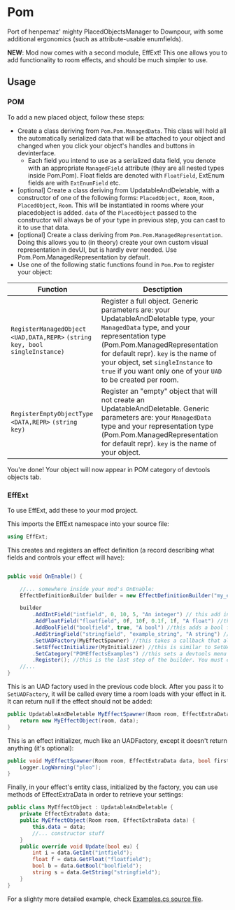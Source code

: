 # Pom

Port of henpemaz' mighty PlacedObjectsManager to Downpour, with some additional ergonomics (such as attribute-usable enumfields).

**NEW**: Mod now comes with a second module, EffExt! This one allows you to add functionality to room effects, and should be much simpler to use.
## Usage

### POM

To add a new placed object, follow these steps:

- Create a class deriving from `Pom.Pom.ManagedData`. This class will hold all the automatically serialized data that will be attached to your object and changed when you click your object's handles and buttons in devinterface.
	- Each field you intend to use as a serialized data field, you denote with an appropriate `ManagedField` attribute (they are all nested types inside Pom.Pom). Float fields are denoted with `FloatField`, ExtEnum fields are with `ExtEnumField` etc.
- [optional] Create a class deriving from UpdatableAndDeletable, with a constructor of one of the following forms: `PlacedObject, Room`, `Room, PlacedObject`, `Room`. This will be instantiated in rooms where your placedobject is added. `data` of the `PlacedObject` passed to the constructor will always be of your type in previous step, you can cast to it to use that data. 
- [optional] Create a class deriving from `Pom.Pom.ManagedRepresentation`. Doing this allows you to (in theory) create your own custom visual representation in devUI, but is hardly ever needed. Use Pom.Pom.ManagedRepresentation by default.
- Use one of the following static functions found in `Pom.Pom` to register your object:

| Function	| Desctiption	|
| ---		| ---			|
| `RegisterManagedObject` `<UAD,DATA,REPR>` `(string key, bool singleInstance)` | Register a full object. Generic parameters are: your UpdatableAndDeletable type,  your `ManagedData` type, and your representation type (Pom.Pom.ManagedRepresentation for default repr). `key` is the name of your object, set `singleInstance` to `true` if you want only one of your `UAD` to be created per room. |
| `RegisterEmptyObjectType` `<DATA,REPR>` `(string key)` | Register an "empty" object that will not create an UpdatableAndDeletable. Generic parameters are:  your `ManagedData` type and your representation type (Pom.Pom.ManagedRepresentation for default repr). `key` is the name of your object. |

You're done! Your object will now appear in POM category of devtools objects tab.

### EffExt

To use EffExt, add these to your mod project.

This imports the EffExt namespace into your source file:

```cs
using EffExt;
```

This creates and registers an effect definition (a record describing what fields and controls your effect will have):

```cs

public void OnEnable() {

	//... somewhere inside your mod's OnEnable:
	EffectDefinitionBuilder builder = new EffectDefinitionBuilder("my_effect_name");

	builder
		.AddIntField("intfield", 0, 10, 5, "An integer") // this add integer cycle buttons
		.AddFloatField("floatfield", 0f, 10f, 0.1f, 1f, "A float") //this adds a float slider
		.AddBoolField("boolfield", true, "A bool") //this adds a bool flipper button
		.AddStringField("stringfield", "example_string", "A string") //this adds a text input field
		.SetUADFactory(MyEffectSpawner) //this takes a callback that allows you to spawn stuff into rooms where your effect is applied
		.SetEffectInitializer(MyInitializer) //this is similar to SetUADFactory, but doesn't add anything ro the room
		.SetCategory("POMEffectsExamples") //this sets a devtools menu category for your effect
		.Register(); //this is the last step of the builder. You must call it in order for your effect to be added.
	//...
}
```

This is an UAD factory used in the previous code block. After you pass it to `SetUADFactory`, it will be called every time a room loads with your effect in it. It can return null if the effect should not be added:

```cs
public UpdatableAndDeletable MyEffectSpawner(Room room, EffectExtraData data, bool firstTimeRealized) {
	return new MyEffectObject(room, data);
}
```

This is an effect initializer, much like an UADFactory, except it doesn't return anything (it's optional):

```cs
public void MyEffectSpawner(Room room, EffectExtraData data, bool firstTimeRealized) {
	Logger.LogWarning("ploo");
}
```

Finally, in your effect's entity class, initialized by the factory, you can use methods of EffectExtraData in order to retrieve your settings:

```cs
public class MyEffectObject : UpdatableAndDeletable {
	private EffectExtraData data;
	public MyEffectObject(Room room, EffectExtraData data) {
		this.data = data;
		//... constructor stuff
	}
	public override void Update(bool eu) {
		int i = data.GetInt("intfield");
		float f = data.GetFloat("floatfield");
		bool b = data.GetBool("boolfield");
		string s = data.GetString("stringfield");
	}
}
```

For a slighty more detailed example, check [Examples.cs source file](./EffExt/Examples.cs).